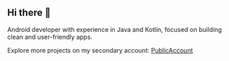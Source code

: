## Hi there 👋

Android developer with experience in Java and Kotlin, focused on building clean and user-friendly apps.

Explore more projects on my secondary account: [PublicAccount](https://github.com/AndroidWithRossyn)
